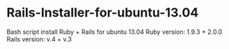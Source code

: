 Rails-Installer-for-ubuntu-13.04
================================

Bash script install Ruby + Rails for ubuntu 13.04
Ruby version: 1.9.3 + 2.0.0
Rails version: v.4 + v.3
